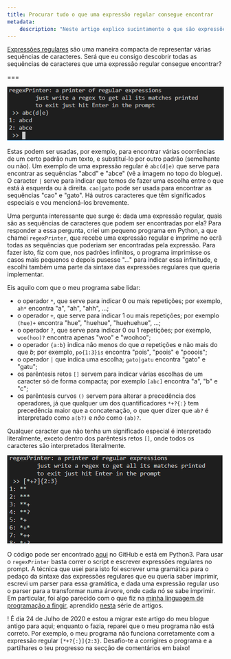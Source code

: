 ```yaml
---
title: Procurar tudo o que uma expressão regular consegue encontrar
metadata:
    description: "Neste artigo explico sucintamente o que são expressões regulares e mostro algo que fiz com elas!"
---
```


[Expressões regulares](https://en.wikipedia.org/wiki/Regular_expression) são uma maneira compacta de representar várias sequências de caracteres. Será que eu consigo descobrir todas as sequências de caracteres que uma expressão regular consegue encontrar?

===

![two screenshots of my program](regex.png)

Estas podem ser usadas, por exemplo, para encontrar várias ocorrências de um certo padrão num texto, e substituí-lo por outro padrão (semelhante ou não). Um exemplo de uma expressão regular é `abc(d|e)` que serve para encontrar as sequências "abcd" e "abce" (vê a imagem no topo do blogue). O caracter `|` serve para indicar que temos de fazer uma escolha entre o que está à esquerda ou à direita. `cao|gato` pode ser usada para encontrar as sequências "cao" e "gato". Há outros caracteres que têm significados especiais e vou mencioná-los brevemente.

Uma pergunta interessante que surge é: dada uma expressão regular, quais são as sequências de caracteres que podem ser encontradas por ela? Para responder a essa pergunta, criei um pequeno programa em Python, a que chamei `regexPrinter`, que recebe uma expressão regular e imprime no ecrã todas as sequências que poderiam ser encontradas pela expressão. Para fazer isto, fiz com que, nos padrões infinitos, o programa imprimisse os casos mais pequenos e depois pusesse "..." para indicar essa infinitude, e escolhi também uma parte da sintaxe das expressões regulares que queria implementar.

Eis aquilo com que o meu programa sabe lidar:

 - o operador `*`, que serve para indicar $0$ ou mais repetições; por exemplo, `ah*` encontra "a", "ah", "ahh", ...;
 - o operador `+`, que serve para indicar $1$ ou mais repetições; por exemplo `(hue)+` encontra "hue", "huehue", "huehuehue", ...;
 - o operador `?`, que serve para indicar $0$ ou $1$ repetições; por exemplo, `woo(hoo)?` encontra apenas "woo" e "woohoo";
 - o operador `{a:b}` indica não menos do que $a$ repetições e não mais do que $b$; por exemplo, `po{1:3}is` encontra "pois", "poois" e "pooois";
 - o operador `|` que indica uma escolha; `gato|gatu` encontra "gato" e "gatu";
 - os parêntesis retos `[]` servem para indicar várias escolhas de um caracter só de forma compacta; por exemplo `[abc]` encontra "a", "b" e "c";
 - os parêntesis curvos `()` servem para alterar a precedência dos operadores, já que qualquer um dos quantificadores `*+?{:}` tem precedência maior que a concatenação, o que quer dizer que `ab?` é interpretado como `a(b?)` e _não_ como `(ab)?`.

Qualquer caracter que não tenha um significado especial é interpretado literalmente, exceto dentro dos parêntesis retos `[]`, onde todos os caracteres são interpretados literalmente.

![another screenshot of my program](regex2.png)

O código pode ser encontrado [aqui](https://github.com/RojerGS/projects/blob/master/misc/regexPrinter.py) no GitHub e está em Python3. Para usar o `regexPrinter` basta correr o script e escrever expressões regulares no prompt. A técnica que usei para isto foi escrever uma gramática para o pedaço da sintaxe das expressões regulares que eu queria saber imprimir, escrevi um parser para essa gramática, e dada uma expressão regular uso o parser para a transformar numa árvore, onde cada nó se sabe imprimir. Em particular, foi algo parecido com o que fiz na [minha linguagem de programação a fingir](https://mathspp.com/blog/creating-programming-language-from-scratch), aprendido [nesta](https://ruslanspivak.com/lsbasi-part1/) série de artigos.

! É dia 24 de Julho de 2020 e estou a migrar este artigo do meu blogue antigo para aqui; enquanto o fazia, reparei que o meu programa não está correto. Por exemplo, o meu programa não funciona corretamente com a expressão regular `[*+?{:}]{2:3}`. Desafio-te a corrigires o programa e a partilhares o teu progresso na secção de comentários em baixo!